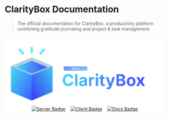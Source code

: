 # ClarityBox Documentation

> The official documentation for ClarityBox, a productivity platform combining gratitude journaling and project & task management.

<p align="center" style="display: flex; flex-direction: column; align-items: center;">
  <a href="../README.md">
    <img src="../docs/assets/icons/claritybox-logo-docs.svg" alt="ClarityBox Logo" width="750"/>
  </a>
  <div style="display: flex; align-items: center; justify-content: center; margin-top: -3rem; gap: 1rem;">
  <a href="../server/README.md">
      <img src="https://img.shields.io/badge/Server-Node.js%20%2B%20Express-3B5BFF?style=for-the-badge&logo=node.js&logoColor=white" alt="Server Badge"/>
    </a>
  <a href="../client/README.md">
    <img src="https://img.shields.io/badge/Client-React%20%2B%20Vite-47E0F3?style=for-the-badge&logo=react&logoColor=white" alt="Client Badge"/>
  </a>
  <a href="../README.md">
    <img src="https://img.shields.io/badge/App-Full Stack-6B5BFF?style=for-the-badge&logo=markdown&logoColor=white" alt="Docs Badge"/>
  </a>
  </div>
</p>
